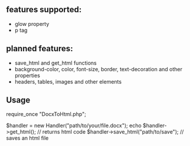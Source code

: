 <h2>features supported:</h2>
<ul>
    <li>glow property</li>
    <li>p tag</li>
</ul>

<h2>planned features:</h2>
<ul>
    <li>save_html and get_html functions</li>
    <li>background-color, color, font-size, border, text-decoration and other properties</li>
    <li>headers, tables, images and other elements</li>
</ul>
<h2>Usage</h2>
<p>
require_once "DocxToHtml.php";

$handler = new Handler("path/to/your/file.docx");
echo $handler->get_html(); // returns html code
$handler->save_html("path/to/save"); // saves an html file
</p>